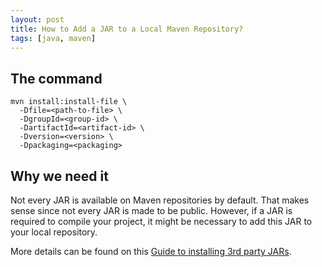 ```yaml
---
layout: post
title: How to Add a JAR to a Local Maven Repository?
tags: [java, maven]
---
```


## The command

```shell
mvn install:install-file \
  -Dfile=<path-to-file> \
  -DgroupId=<group-id> \
  -DartifactId=<artifact-id> \
  -Dversion=<version> \
  -Dpackaging=<packaging>
```

## Why we need it

Not every JAR is available on Maven repositories by default. That makes sense
since not every JAR is made to be public. However, if a JAR is required to
compile your project, it might be necessary to add this JAR to your local
repository.

More details can be found on this [Guide to installing 3rd party JARs][1].

[1]: https://maven.apache.org/guides/mini/guide-3rd-party-jars-local.html
